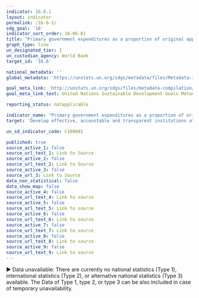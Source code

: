 ```yaml
---
indicator: 16.6.1
layout: indicator
permalink: /16-6-1/
sdg_goal: '16'
indicator_sort_order: 16-06-01
title: "Primary government expenditures as a proportion of original approved budget, by sector (or\_by budget codes or similar)"
graph_type: line
un_designated_tier: I
un_custodian_agency: World Bank
target_id: '16.6'

national_metadata: ''
global_metadata: 'https://unstats.un.org/sdgs/metadata/files/Metadata-16-06-01.pdf'

goal_meta_link: 'http://unstats.un.org/sdgs/files/metadata-compilation/Metadata-Goal-16.pdf'
goal_meta_link_text: United Nations Sustainable Development Goals Metadata (pdf 1361kB)

reporting_status: notapplicable

indicator_name: "Primary government expenditures as a proportion of original approved budget, by sector (or\_by budget codes or similar)"
target: 'Develop effective, accountable and transparent institutions at all levels'

un_sd_indicator_code: C160601

published: true
source_active_1: false
source_url_text_1: Link to Source
source_active_2: false
source_url_text_2: Link to Source
source_active_3: false
source_url_3: Link to Source
data_non_statistical: false
data_show_map: false
source_active_4: false
source_url_text_4: Link to source
source_active_5: false
source_url_text_5: Link to source
source_active_6: false
source_url_text_6: Link to source
source_active_7: false
source_url_text_7: Link to source
source_active_8: false
source_url_text_8: Link to source
source_active_9: false
source_url_text_9: Link to source
---
```

▶ Data unavailable: There are currently no national statistics (Type 1), international statistics (Type 2), or alternative national statistics (Type 3) available. The Data of Type 1, type 2, or type 3 can be also included in case of temporary unavailability.

